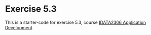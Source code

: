 # Exercise 5.3

This is a starter-code for exercise 5.3,
course [IDATA2306 Application Development](https://www.ntnu.edu/studies/courses/IDATA2306). 
